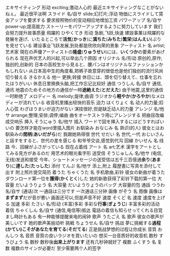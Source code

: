  エキサイティング 形动 exciting;激动人心的 最近エキサイティングなことがないねぇ。 最近很平淡啊
 スライド 名/自サ slide;幻灯片;浮动 物価にスライドして賃金アップを要求する 要求按照物价的变动相应地增加工资
 パワーアップ 名/自サ power-up;提高能力 ストーリーをパワーアップするように努力しています 我们会努力提升故事质量
飛躍的 ひやくてき 形动 急剧,飞跃,快速 建設事業は飛躍的な発展を遂げ、いたるところで**活気**(**かっき**)に**満ちた**(**みちた**)**繁栄**(**はんえい**)ぶりを見せている 建设事业飞跃发展,到处都是欣欣向荣的景象
 アーティスト 名 artist;艺术家 現在の声優アーティストの**隆盛**(**りゅうせい**)には、**いくつか**の要素があげられる 现在声优艺人的兴起,可以举出几个原因
 オリジナル 名/形动 原创的,原作;独创的,创新的 日本の高校生から見ると、腰パンはオリジナルなファッションかもしれない 从日本高中生的角度看,把裤子故意穿的很低也是他们独创的流行风尚
切り替える きるかえる 他一 更换;转接 休日には、頭を切り替えて、仕事を忘れたほうがいい 休息日里换换头脑,把工作忘记比较好
通信 つうしん 名/自サ 通信,通讯 地震のためその地方の通信が一時**途絶えた**(**とだえた**) 由于地震,这里的通信一时断绝了
メロディー 名 melody;旋律;曲调 ラジオから**軽やか**(**かろやか**)なメロディーが流れている 收音机里播出轻快的音乐
迫力 はくりょく 名 动人的力量;扣人心弦 わざはうまいが迫力がない 演技很好,但是缺乏动人的力量
 アレンジ 名/他サ arrange;整理;安排;调停;编曲 曲をオーケストラ用にアレンジする 把曲目改编成交响乐
挿入 そうにゅう 名/他サ 插入 ワードで図を挿入するにはどうすればいいの 要怎样才能在word里插入图片
お馴染み おなじみ 名 熟识(的人) 彼女とはお馴染みの**間柄**(**あいだがら**)だ 我跟她熟得很
世代 せだい 名 世代,一代 おじいさんと話すをすると、世代の差を感じる 和爷爷交谈,感觉到代沟
回線 かいせん 名 线路 今、回線がふさがっている 现在占着线
 アート 名 art;艺术 漢字をアートとしてみる見方があるのだ 用艺术的眼光看字形
送受信 そうじゅしん 名/他サ (电信,无线)发送和接受 今年、ショートメッセージの送受信は五千三百億通**余り**(**あまり**)に**達した**(**たっした**)
添付 てんぷ 名/他サ 添上,附上 履歴書に写真を添付して出す 附上照片提交简历
着うた ちゃくうた 名 手机歌曲,彩铃 彼女の新曲が着うたダウンロード第一位を**獲得**(**かくとく**)した 她的新歌获得了彩铃下载的第一位
大容量 だいようりょう 名 大容量 だいようりょうのバッグ 大容量的包
通話 つうわ 名/自サ (通话)次 一通話は三分です 一次通话三分钟
画像 がぞう 名 图像 画像は**まずまず**だが音が悪い 画面还可以,但是声音不好
速度 そくど 名 速度 速度を上げる 加速
多彩 たさい 名/形动 (丰富)多彩 多彩な**行事**(**ぎょうじ**) 丰富多彩的活动
着信 ちゃくしん 名/自サ (通信,电信等)抵达 電話の着信も知らせってくれる目覚まし時計もある 有一种能够提醒来电的闹钟
歌声 うたごえ 名 歌声 彼女の歌声が美しいです 她的歌声美丽动听
挑戦 ちょうせん 名/自サ 挑战 夢に挑戦する**過程(かてい)**こそがあなたを**育てる**(**そだてる**) 正是挑战梦想的过程让你成长
音質 おんしつ 名 音质 音質の良いラジオを買いたいの 想买一台音质好的收音机
数秒 すうびょう 名 数秒 数秒後**出来上がります** 还有几秒钟就好了
複数 ふくすう 名 复数 複数のサインが必要だ 至少需要两个人的签字 